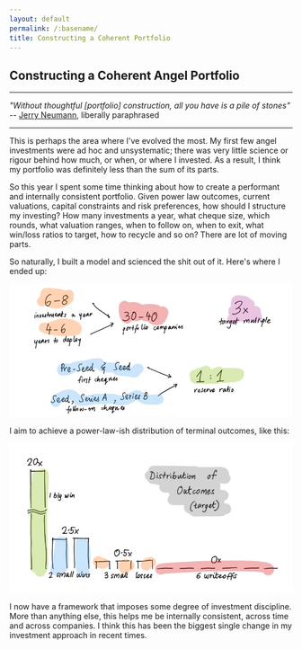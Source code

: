 ```yaml
---
layout: default
permalink: /:basename/
title: Constructing a Coherent Portfolio
---
```


## Constructing a Coherent Angel Portfolio

----
*"Without thoughtful [portfolio] construction, all you have is a pile of stones"* -- [Jerry Neumann](http://reactionwheel.net), liberally paraphrased

----

This is perhaps the area where I've evolved the most.  My first few angel investments were ad hoc and unsystematic; there was very little science or rigour behind how much, or when, or where I invested.  As a result, I think my portfolio was definitely less than the sum of its parts.

So this year I spent some time thinking about how to create a performant and internally consistent portfolio.  Given power law outcomes, current valuations, capital constraints and risk preferences, how should I structure my investing? How many investments a year, what cheque size, which rounds, what valuation ranges, when to follow on, when to exit, what win/loss ratios to target, how to recycle and so on?  There are lot of moving parts. 

So naturally, I built a model and scienced the shit out of it. Here's where I ended up: 

<img src="/assets/img/portfolio-parameters.jpg" class="image">

I aim to achieve a power-law-ish distribution of terminal outcomes, like this: 

<img src="/assets/img/distribution-outcomes.jpg" class="image">

I now have a framework that imposes some degree of investment discipline.  More than anything else, this helps me be internally consistent, across time and across companies.  I think this has been the biggest single change in my investment approach in recent times.

<br/>
<br/>
<br/>
